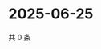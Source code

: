 # 2025-06-25

共 0 条

<!-- BEGIN ZHIHUQUESTIONS -->
<!-- 最后更新时间 Wed Jun 25 2025 16:16:38 GMT+0800 (China Standard Time) -->

<!-- END ZHIHUQUESTIONS -->
